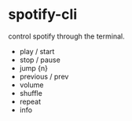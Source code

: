 # spotify-cli
control spotify through the terminal.

* play / start
* stop / pause
* jump {n}
* previous / prev
* volume
* shuffle
* repeat
* info
